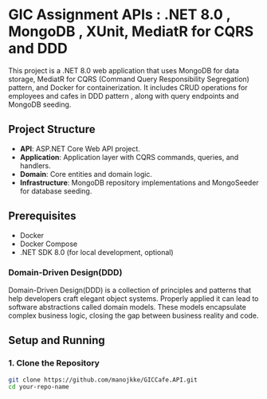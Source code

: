 # GIC Assignment APIs : .NET 8.0 , MongoDB , XUnit, MediatR for CQRS and DDD  



This project is a .NET 8.0 web application that uses MongoDB for data storage, MediatR for CQRS (Command Query Responsibility Segregation) pattern, and Docker for containerization. It includes CRUD operations for employees and cafes in DDD pattern , along with query endpoints and MongoDB seeding.

## Project Structure

- **API**: ASP.NET Core Web API project.
- **Application**: Application layer with CQRS commands, queries, and handlers.
- **Domain**: Core entities and domain logic.
- **Infrastructure**: MongoDB repository implementations and MongoSeeder for database seeding.

## Prerequisites

- Docker
- Docker Compose
- .NET SDK 8.0 (for local development, optional)

### Domain-Driven Design(DDD)
Domain-Driven Design(DDD) is a collection of principles and patterns that help developers craft elegant object systems. Properly applied it can lead to software abstractions called domain models. These models encapsulate complex business logic, closing the gap between business reality and code.

## Setup and Running

### 1. Clone the Repository

```bash
git clone https://github.com/manojkke/GICCafe.API.git
cd your-repo-name
